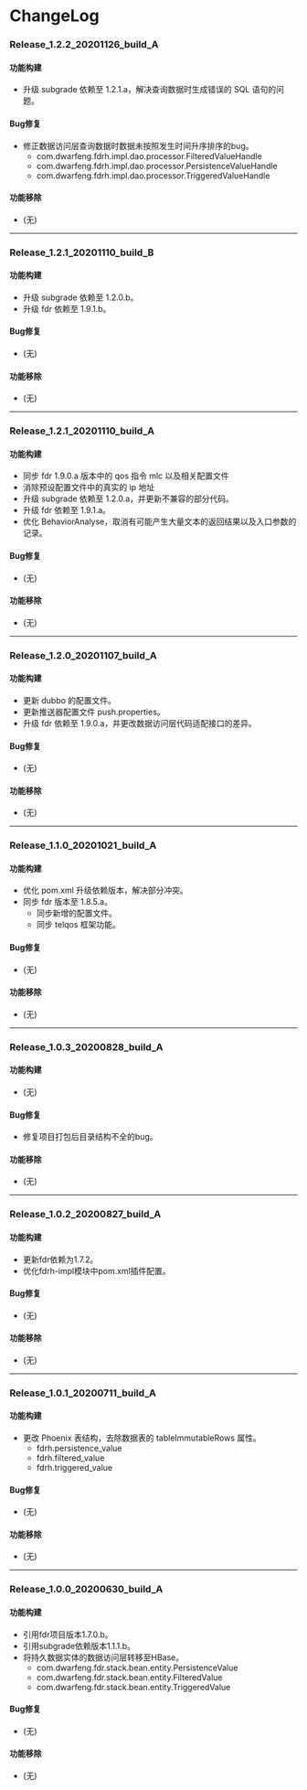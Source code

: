 # ChangeLog

### Release_1.2.2_20201126_build_A

#### 功能构建

- 升级 subgrade 依赖至 1.2.1.a，解决查询数据时生成错误的 SQL 语句的问题。

#### Bug修复

- 修正数据访问层查询数据时数据未按照发生时间升序排序的bug。
  - com.dwarfeng.fdrh.impl.dao.processor.FilteredValueHandle
  - com.dwarfeng.fdrh.impl.dao.processor.PersistenceValueHandle
  - com.dwarfeng.fdrh.impl.dao.processor.TriggeredValueHandle

#### 功能移除

- (无)

---

### Release_1.2.1_20201110_build_B

#### 功能构建

- 升级 subgrade 依赖至 1.2.0.b。
- 升级 fdr 依赖至 1.9.1.b。

#### Bug修复

- (无)

#### 功能移除

- (无)

---

### Release_1.2.1_20201110_build_A

#### 功能构建

- 同步 fdr 1.9.0.a 版本中的 qos 指令 mlc 以及相关配置文件
- 消除预设配置文件中的真实的 ip 地址
- 升级 subgrade 依赖至 1.2.0.a，并更新不兼容的部分代码。
- 升级 fdr 依赖至 1.9.1.a。
- 优化 BehaviorAnalyse，取消有可能产生大量文本的返回结果以及入口参数的记录。

#### Bug修复

- (无)

#### 功能移除

- (无)

---

### Release_1.2.0_20201107_build_A

#### 功能构建

- 更新 dubbo 的配置文件。
- 更新推送器配置文件 push.properties。
- 升级 fdr 依赖至 1.9.0.a，并更改数据访问层代码适配接口的差异。

#### Bug修复

- (无)

#### 功能移除

- (无)

---

### Release_1.1.0_20201021_build_A

#### 功能构建

- 优化 pom.xml 升级依赖版本，解决部分冲突。
- 同步 fdr 版本至 1.8.5.a。
  - 同步新增的配置文件。
  - 同步 telqos 框架功能。

#### Bug修复

- (无)

#### 功能移除

- (无)

---

### Release_1.0.3_20200828_build_A

#### 功能构建

- (无)

#### Bug修复

- 修复项目打包后目录结构不全的bug。

#### 功能移除

- (无)

---

### Release_1.0.2_20200827_build_A

#### 功能构建

- 更新fdr依赖为1.7.2。
- 优化fdrh-impl模块中pom.xml插件配置。

#### Bug修复

- (无)

#### 功能移除

- (无)

---

### Release_1.0.1_20200711_build_A

#### 功能构建

- 更改 Phoenix 表结构，去除数据表的 tableImmutableRows 属性。
  - fdrh.persistence_value
  - fdrh.filtered_value
  - fdrh.triggered_value

#### Bug修复

- (无)

#### 功能移除

- (无)

---

### Release_1.0.0_20200630_build_A

#### 功能构建

- 引用fdr项目版本1.7.0.b。
- 引用subgrade依赖版本1.1.1.b。
- 将持久数据实体的数据访问层转移至HBase。
  - com.dwarfeng.fdr.stack.bean.entity.PersistenceValue
  - com.dwarfeng.fdr.stack.bean.entity.FilteredValue
  - com.dwarfeng.fdr.stack.bean.entity.TriggeredValue

#### Bug修复

- (无)

#### 功能移除

- (无)
